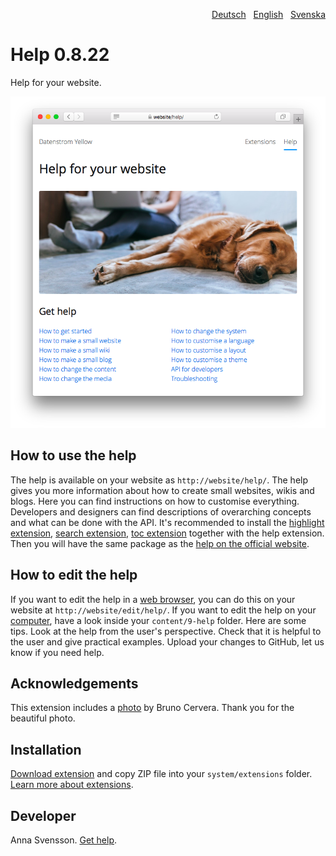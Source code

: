 <p align="right"><a href="README-de.md">Deutsch</a> &nbsp; <a href="README.md">English</a> &nbsp; <a href="README-sv.md">Svenska</a></p>

# Help 0.8.22

Help for your website.

<p align="center"><img src="help-screenshot.png?raw=true" alt="Screenshot"></p>

## How to use the help

The help is available on your website as `http://website/help/`. The help gives you more information about how to create small websites, wikis and blogs. Here you can find instructions on how to customise everything. Developers and designers can find descriptions of overarching concepts and what can be done with the API. It's recommended to install the [highlight extension](https://github.com/annaesvensson/yellow-highlight), [search extension](https://github.com/annaesvensson/yellow-search), [toc extension](https://github.com/annaesvensson/yellow-toc) together with the help extension. Then you will have the same package as the [help on the official website](https://datenstrom.se/yellow/help/). 

## How to edit the help

If you want to edit the help in a [web browser](https://github.com/annaesvensson/yellow-edit), you can do this on your website at `http://website/edit/help/`. If you want to edit the help on your [computer](https://github.com/annaesvensson/yellow-core), have a look inside your `content/9-help` folder. Here are some tips. Look at the help from the user's perspective. Check that it is helpful to the user and give practical examples. Upload your changes to GitHub, let us know if you need help.

## Acknowledgements

This extension includes a [photo](https://unsplash.com/photos/azsk_6IMT3I) by Bruno Cervera. Thank you for the beautiful photo.

## Installation

[Download extension](https://github.com/annaesvensson/yellow-help/archive/main.zip) and copy ZIP file into your `system/extensions` folder. [Learn more about extensions](https://github.com/annaesvensson/yellow-update).

## Developer

Anna Svensson. [Get help](https://datenstrom.se/yellow/help/).
